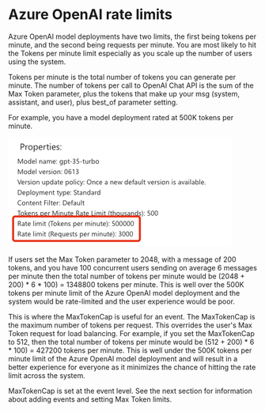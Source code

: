 # Azure OpenAI rate limits

Azure OpenAI model deployments have two limits, the first being tokens per minute, and the second being requests per minute. You are most likely to hit the Tokens per minute limit especially as you scale up the number of users using the system.

Tokens per minute is the total number of tokens you can generate per minute. The number of tokens per call to OpenAI Chat API is the sum of the Max Token parameter, plus the tokens that make up your msg (system, assistant, and user), plus best_of parameter setting.

For example, you have a model deployment rated at 500K tokens per minute.

![](../media/rate_limits.png)

If users set the Max Token parameter to 2048, with a message of 200 tokens, and you have 100 concurrent users sending on average 6 messages per minute then the total number of tokens per minute would be (2048 + 200) * 6 * 100) = 1348800 tokens per minute. This is well over the 500K tokens per minute limit of the Azure OpenAI model deployment and the system would be rate-limited and the user experience would be poor.

This is where the MaxTokenCap is useful for an event. The MaxTokenCap is the maximum number of tokens per request. This overrides the user's Max Token request for load balancing. For example, if you set the MaxTokenCap to 512, then the total number of tokens per minute would be (512 + 200) * 6 * 100) = 427200 tokens per minute. This is well under the 500K tokens per minute limit of the Azure OpenAI model deployment and will result in a better experience for everyone as it minimizes the chance of hitting the rate limit across the system.

MaxTokenCap is set at the event level. See the next section for information about adding events and setting Max Token limits.
